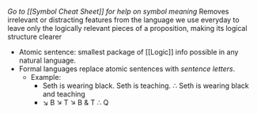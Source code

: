 *Go to [[Symbol Cheat Sheet]] for help on symbol meaning* 
Removes irrelevant or distracting features from the language we use everyday to leave only the logically relevant pieces of a proposition, making its logical structure clearer

- Atomic sentence: smallest package of [[Logic]] info possible in any natural language.
- Formal languages replace atomic sentences with _sentence letters_.
	- Example:
		- Seth is wearing black. Seth is teaching. $\therefore$ Seth is wearing black and teaching
		-    $\searrow$ B                             $\searrow$ T                    $\searrow$ B & T $\therefore$ Q